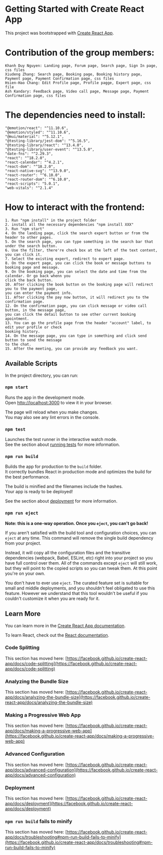 # Getting Started with Create React App

This project was bootstrapped with [Create React App](https://github.com/facebook/create-react-app).

# Contribution of the group members:
    Khanh Duy Nguyen: Landing page, Forum page, Search page, Sign In page, css files
    Xiudeng Zhang: Search page, Booking page, Booking history page, Payment page, Payment Confirmation page, css files
    Hsien-Hao Chang: Edit Profile page, Profile pagge, Expert page, css file
    Ash Kandary: Feedback page, Video call page, Message page, Payment Confirmation page, css files
# The dependencies need to install:
    "@emotion/react": "^11.10.6",
    "@emotion/styled": "^11.10.6",
    "@mui/material": "^5.12.1",
    "@testing-library/jest-dom": "^5.16.5",
    "@testing-library/react": "^13.4.0",
    "@testing-library/user-event": "^13.5.0",
    "date-fns": "^2.29.3",
    "react": "^18.2.0",
    "react-calendar": "^4.2.1",
    "react-dom": "^18.2.0",
    "react-native-svg": "^13.9.0",
    "react-router": "^6.10.0",
    "react-router-dom": "^6.10.0",
    "react-scripts": "5.0.1",
    "web-vitals": "^2.1.4"

# How to interact with the frontend:
    1. Run "npm install" in the project folder
    2. install all the necessary dependencies "npm install XXX"
    3. Run "npm start"
    4. On the landing page, click the search expert button or from the header to other pages.
    5. On the search page, you can type something in the search bar that under the search button.
    6. Use the filter, there're check box at the left of the text content, you can click it.
    7. Select the existing expert, redirect to expert page.
    8. On the expert page, you can click the book or message buttons to booking page and message.
    9. On the booking page, you can select the date and time from the calendar. Or go back whenn you
    click the back button.
    10. After clicking the book button on the booking page will redirect you to the payment page, 
    you can enter the payment info.
    11. After clicking the pay now button, it will redirect you to the confirmation page.
    12. On the confirmation page, you can click message or video call button, in the message page,
    you can click the detail button to see other current booking apointment.
    13. You can go the profile page from the header "account" label, to edit your profile or check 
    booking history.
    14. On the message page, you can type in something and click send button to send the message   
    to the chat.
    15. After the meeting, you can provide any feedback you want.
## Available Scripts

In the project directory, you can run:

### `npm start`

Runs the app in the development mode.\
Open [http://localhost:3000](http://localhost:3000) to view it in your browser.

The page will reload when you make changes.\
You may also see any lint errors in the console.

### `npm test`

Launches the test runner in the interactive watch mode.\
See the section about [running tests](https://facebook.github.io/create-react-app/docs/running-tests) for more information.

### `npm run build`

Builds the app for production to the `build` folder.\
It correctly bundles React in production mode and optimizes the build for the best performance.

The build is minified and the filenames include the hashes.\
Your app is ready to be deployed!

See the section about [deployment](https://facebook.github.io/create-react-app/docs/deployment) for more information.

### `npm run eject`

**Note: this is a one-way operation. Once you `eject`, you can't go back!**

If you aren't satisfied with the build tool and configuration choices, you can `eject` at any time. This command will remove the single build dependency from your project.

Instead, it will copy all the configuration files and the transitive dependencies (webpack, Babel, ESLint, etc) right into your project so you have full control over them. All of the commands except `eject` will still work, but they will point to the copied scripts so you can tweak them. At this point you're on your own.

You don't have to ever use `eject`. The curated feature set is suitable for small and middle deployments, and you shouldn't feel obligated to use this feature. However we understand that this tool wouldn't be useful if you couldn't customize it when you are ready for it.

## Learn More

You can learn more in the [Create React App documentation](https://facebook.github.io/create-react-app/docs/getting-started).

To learn React, check out the [React documentation](https://reactjs.org/).

### Code Splitting

This section has moved here: [https://facebook.github.io/create-react-app/docs/code-splitting](https://facebook.github.io/create-react-app/docs/code-splitting)

### Analyzing the Bundle Size

This section has moved here: [https://facebook.github.io/create-react-app/docs/analyzing-the-bundle-size](https://facebook.github.io/create-react-app/docs/analyzing-the-bundle-size)

### Making a Progressive Web App

This section has moved here: [https://facebook.github.io/create-react-app/docs/making-a-progressive-web-app](https://facebook.github.io/create-react-app/docs/making-a-progressive-web-app)

### Advanced Configuration

This section has moved here: [https://facebook.github.io/create-react-app/docs/advanced-configuration](https://facebook.github.io/create-react-app/docs/advanced-configuration)

### Deployment

This section has moved here: [https://facebook.github.io/create-react-app/docs/deployment](https://facebook.github.io/create-react-app/docs/deployment)

### `npm run build` fails to minify

This section has moved here: [https://facebook.github.io/create-react-app/docs/troubleshooting#npm-run-build-fails-to-minify](https://facebook.github.io/create-react-app/docs/troubleshooting#npm-run-build-fails-to-minify)



